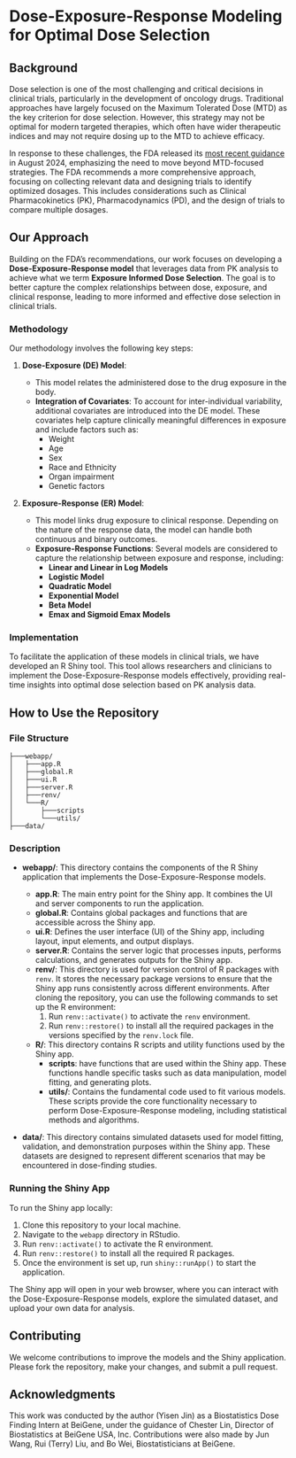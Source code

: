 # Dose-Exposure-Response Modeling for Optimal Dose Selection

## Background

Dose selection is one of the most challenging and critical decisions in clinical trials, particularly in the development of oncology drugs. Traditional approaches have largely focused on the Maximum Tolerated Dose (MTD) as the key criterion for dose selection. However, this strategy may not be optimal for modern targeted therapies, which often have wider therapeutic indices and may not require dosing up to the MTD to achieve efficacy.

In response to these challenges, the FDA released its [most recent guidance](https://www.fda.gov/regulatory-information/search-fda-guidance-documents/optimizing-dosage-human-prescription-drugs-and-biological-products-treatment-oncologic-diseases) in August 2024, emphasizing the need to move beyond MTD-focused strategies. The FDA recommends a more comprehensive approach, focusing on collecting relevant data and designing trials to identify optimized dosages. This includes considerations such as Clinical Pharmacokinetics (PK), Pharmacodynamics (PD), and the design of trials to compare multiple dosages.

## Our Approach

Building on the FDA’s recommendations, our work focuses on developing a **Dose-Exposure-Response model** that leverages data from PK analysis to achieve what we term **Exposure Informed Dose Selection**. The goal is to better capture the complex relationships between dose, exposure, and clinical response, leading to more informed and effective dose selection in clinical trials.

### Methodology

Our methodology involves the following key steps:

1. **Dose-Exposure (DE) Model**: 
   - This model relates the administered dose to the drug exposure in the body. 
   - **Integration of Covariates**: To account for inter-individual variability, additional covariates are introduced into the DE model. These covariates help capture clinically meaningful differences in exposure and include factors such as:
     - Weight
     - Age
     - Sex
     - Race and Ethnicity
     - Organ impairment
     - Genetic factors

2. **Exposure-Response (ER) Model**:
   - This model links drug exposure to clinical response. Depending on the nature of the response data, the model can handle both continuous and binary outcomes.
   - **Exposure-Response Functions**: Several models are considered to capture the relationship between exposure and response, including:
     - **Linear and Linear in Log Models**
     - **Logistic Model**
     - **Quadratic Model**
     - **Exponential Model**
     - **Beta Model**
     - **Emax and Sigmoid Emax Models**

### Implementation

To facilitate the application of these models in clinical trials, we have developed an R Shiny tool. This tool allows researchers and clinicians to implement the Dose-Exposure-Response models effectively, providing real-time insights into optimal dose selection based on PK analysis data.

## How to Use the Repository

### File Structure
```
├───webapp/
│   ├───app.R
│   ├───global.R
│   ├───ui.R
│   ├───server.R
│   ├───renv/
│   └───R/
│       ├───scripts
│       └───utils/
├───data/
```


### Description

- **webapp/**: This directory contains the components of the R Shiny application that implements the Dose-Exposure-Response models.
  - **app.R**: The main entry point for the Shiny app. It combines the UI and server components to run the application.
  - **global.R**: Contains global packages and functions that are accessible across the Shiny app.
  - **ui.R**: Defines the user interface (UI) of the Shiny app, including layout, input elements, and output displays.
  - **server.R**: Contains the server logic that processes inputs, performs calculations, and generates outputs for the Shiny app.
  - **renv/**: This directory is used for version control of R packages with `renv`. It stores the necessary package versions to ensure that the Shiny app runs consistently across different environments. After cloning the repository, you can use the following commands to set up the R environment:
    1. Run `renv::activate()` to activate the `renv` environment.
    2. Run `renv::restore()` to install all the required packages in the versions specified by the `renv.lock` file.
  - **R/**: This directory contains R scripts and utility functions used by the Shiny app.
    - **scripts**: have functions that are used within the Shiny app. These functions handle specific tasks such as data manipulation, model fitting, and generating plots.
    - **utils/**: Contains the fundamental code used to fit various models. These scripts provide the core functionality necessary to perform Dose-Exposure-Response modeling, including statistical methods and algorithms.

- **data/**: This directory contains simulated datasets used for model fitting, validation, and demonstration purposes within the Shiny app. These datasets are designed to represent different scenarios that may be encountered in dose-finding studies.

### Running the Shiny App

To run the Shiny app locally:

1. Clone this repository to your local machine.
2. Navigate to the `webapp` directory in RStudio.
3. Run `renv::activate()` to activate the R environment.
4. Run `renv::restore()` to install all the required R packages.
5. Once the environment is set up, run `shiny::runApp()` to start the application.

The Shiny app will open in your web browser, where you can interact with the Dose-Exposure-Response models, explore the simulated dataset, and upload your own data for analysis.


## Contributing

We welcome contributions to improve the models and the Shiny application. Please fork the repository, make your changes, and submit a pull request.


## Acknowledgments
This work was conducted by the author (Yisen Jin) as a Biostatistics Dose Finding Intern at BeiGene, under the guidance of Chester Lin, Director of Biostatistics at BeiGene USA, Inc. Contributions were also made by Jun Wang, Rui (Terry) Liu, and Bo Wei, Biostatisticians at BeiGene.


